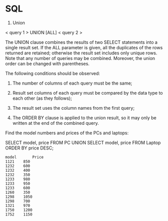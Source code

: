 # SQL

1. Union

< query 1 >
UNION [ALL]
< query 2 >

The UNION clause combines the results of two SELECT statements into a single result set. If the ALL parameter is given, all the duplicates of the rows returned are retained; otherwise the result set includes only unique rows. Note that any number of queries may be combined. Moreover, the union order can be changed with parentheses.

The following conditions should be observed:

  1. The number of columns of each query must be the same;

  2. Result set columns of each query must be compared by the data type to each other (as they follows);

  3. The result set uses the column names from the first query;

  4. The ORDER BY clause is applied to the union result, so it may only be written at the end of the combined query.
  
 
 Find the model numbers and prices of the PCs and laptops:
 
 SELECT model, price FROM PC
 UNION
 SELECT model, price FROM Laptop
 ORDER BY price DESC;
 
    model   	Price
    1121   	850
    1232   	600
    1232   	400
    1232   	350
    1233   	980
    1233   	950
    1233   	600
    1260   	350
    1298   	1050
    1298   	700
    1321   	970
    1750   	1200
    1752  	1150
    
    
    
